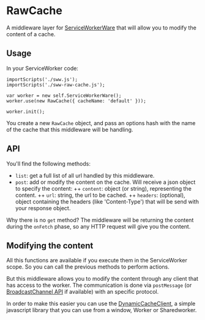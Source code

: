 # RawCache
A middleware layer for [ServiceWorkerWare](https://github.com/gaia-components/serviceworkerware/) that will allow you to modify the content of a cache.

## Usage
In your ServiceWorker code:

```
importScripts('./sww.js');
importScripts('./sww-raw-cache.js');

var worker = new self.ServiceWorkerWare();
worker.use(new RawCache({ cacheName: 'default' }));

worker.init();
```

You create a new `RawCache` object, and pass an options hash with the name of the cache that this middleware will be handling.

## API
You'll find the following methods:

+ `list`: get a full list of all url handled by this middleware.
+ `post`: add or modify the content on the cache. Will receive a json object to specify the content:
++ `content`: object (or string), representing the content.
++ `url`: string, the url to be cached.
++ `headers`: (optional), object containing the headers (like 'Content-Type') that will be send with your response object.

Why there is no `get` method? The middleware will be returning the content during the `onFetch` phase, so any HTTP request will give you the content.

## Modifying the content
All this functions are available if you execute them in the ServiceWorker scope. So you can call the previous methods to perform actions.

But this middleware allows you to modify the content through any client that has access to the worker. The communication is done via `postMessage` (or [BroadcastChannel API](https://developer.mozilla.org/en-US/docs/Web/API/Broadcast_Channel_API) if available) with an specific protocol.

In order to make this easier you can use the [DynamicCacheClient](https://github.com/arcturus/dynamiccacheclient), a simple javascript library that you can use from a window, Worker or Sharedworker.

